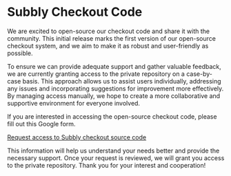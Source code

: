 # Subbly Checkout Code

We are excited to open-source our checkout code and share it with the community. This initial release marks the first version of our open-source checkout system, and we aim to make it as
robust and user-friendly as possible.

To ensure we can provide adequate support and gather valuable feedback, we are currently granting access to the private
repository on a case-by-case basis. This approach allows us to assist users individually, addressing any issues and
incorporating suggestions for improvement more effectively. By managing access manually, we hope to create a more
collaborative and supportive environment for everyone involved.

If you are interested in accessing the open-source checkout code, please fill out this Google form.

[Request access to Subbly checkout source code](https://forms.gle/DpoBnaSrygYhmiRv9)

This information will help us understand your needs better and provide the necessary support. Once your request is
reviewed, we will grant you access to the private repository. Thank you for your interest and cooperation!
